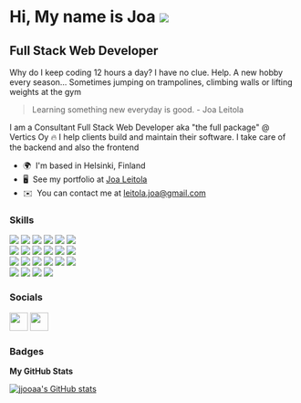 Hi, My name is Joa ![](https://user-images.githubusercontent.com/18350557/176309783-0785949b-9127-417c-8b55-ab5a4333674e.gif)
===========================================================================================================================

Full Stack Web Developer
------------------------

Why do I keep coding 12 hours a day? I have no clue. Help.
A new hobby every season... Sometimes jumping on trampolines, climbing walls or lifting weights at the gym
> Learning something new everyday is good. - Joa Leitola

I am a Consultant Full Stack Web Developer aka "the full package" @ Vertics Oy 🔥
I help clients build and maintain their software. I take care of the backend and also the frontend

* 🌍  I'm based in Helsinki, Finland
* 🖥️  See my portfolio at [Joa Leitola](http://joaleitola.com)
* ✉️  You can contact me at [leitola.joa@gmail.com](mailto:leitola.joa@gmail.com)

### Skills

<div>
  <div>
    <img src="https://img.shields.io/badge/javascript-%23323330.svg?style=for-the-badge&logo=javascript&logoColor=%23F7DF1E" />
    <img src="https://img.shields.io/badge/react-%2320232a.svg?style=for-the-badge&logo=react&logoColor=%2361DAFB" />
    <img src="https://img.shields.io/badge/css3-%231572B6.svg?style=for-the-badge&logo=css3&logoColor=white" />
    <img src="https://img.shields.io/badge/html5-%23E34F26.svg?style=for-the-badge&logo=html5&logoColor=white" />
    <img src="https://img.shields.io/badge/tailwindcss-%2338B2AC.svg?style=for-the-badge&logo=tailwind-css&logoColor=white" />
    <img src="https://img.shields.io/badge/Visual%20Studio%20Code-0078d7.svg?style=for-the-badge&logo=visual-studio-code&logoColor=white" />
  </div>
  <div>  
    <img src="https://img.shields.io/badge/redux-%23593d88.svg?style=for-the-badge&logo=redux&logoColor=white" />
    <img src="https://img.shields.io/badge/SASS-hotpink.svg?style=for-the-badge&logo=SASS&logoColor=white" />
    <img src="https://img.shields.io/badge/git-%23F05033.svg?style=for-the-badge&logo=git&logoColor=white" />
    <img src="https://img.shields.io/badge/github-%23121011.svg?style=for-the-badge&logo=github&logoColor=white" />
    <img src="https://img.shields.io/badge/MongoDB-%234ea94b.svg?style=for-the-badge&logo=mongodb&logoColor=white" />
    <img src="https://img.shields.io/badge/node.js-6DA55F?style=for-the-badge&logo=node.js&logoColor=white" />
  </div>
  <div>
    <img src="https://img.shields.io/badge/NPM-%23000000.svg?style=for-the-badge&logo=npm&logoColor=white" />
    <img src="https://img.shields.io/badge/typescript-%23007ACC.svg?style=for-the-badge&logo=typescript&logoColor=white" />
    <img src="https://img.shields.io/badge/React_Router-CA4245?style=for-the-badge&logo=react-router&logoColor=white" />
    <img src="https://img.shields.io/badge/Next-black?style=for-the-badge&logo=next.js&logoColor=white" />
    <img src="https://img.shields.io/badge/netlify-%23000000.svg?style=for-the-badge&logo=netlify&logoColor=#00C7B7" />
    <img src="https://img.shields.io/badge/Postman-FF6C37?style=for-the-badge&logo=postman&logoColor=white" />
  </div>
  <div>
    <img src="https://img.shields.io/badge/chakra-%234ED1C5.svg?style=for-the-badge&logo=chakraui&logoColor=white" />
    <img src="https://img.shields.io/badge/docker-%230db7ed.svg?style=for-the-badge&logo=docker&logoColor=white" />
    <img src="https://img.shields.io/badge/GoogleCloud-%234285F4.svg?style=for-the-badge&logo=google-cloud&logoColor=white" />
    <img src="https://img.shields.io/badge/-ApolloGraphQL-311C87?style=for-the-badge&logo=apollo-graphql" />
  </div>
 </div>

### Socials

<p align="left"> <a href="https://www.github.com/jjooaa" target="_blank" rel="noreferrer"><img src="https://raw.githubusercontent.com/danielcranney/readme-generator/main/public/icons/socials/github-dark.svg" width="32" height="32" /></a> <a href="https://www.linkedin.com/in/joa-leitola-478515212/" target="_blank" rel="noreferrer"><img src="https://raw.githubusercontent.com/danielcranney/readme-generator/main/public/icons/socials/linkedin.svg" width="32" height="32" /></a></p>

### Badges

<b>My GitHub Stats</b>

<a href="http://www.github.com/jjooaa"><img src="https://github-readme-stats.vercel.app/api?username=jjooaa&show_icons=true&hide=&count_private=true&title_color=0891b2&text_color=ffffff&icon_color=0891b2&bg_color=1c1917&hide_border=true&show_icons=true" alt="jjooaa's GitHub stats" /></a>
